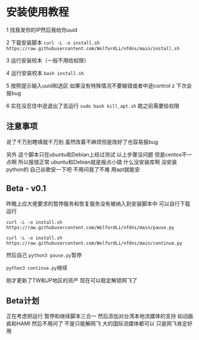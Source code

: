 
# 安装使用教程

1 找我发你的IP然后我给你uuid

2 下载安装脚本  `curl -L -o install.sh https://raw.githubusercontent.com/WolfordLi/nfdns/main/install.sh`

3 运行安装校本（一般不用给权限）

4 运行安装校本 `bash install.sh`

5 按照提示输入uuid和选区 如果没有特殊情况不要输错或者中途control z 下次会报bug

6 实在没忍住中途退出了去运行 `sudo bash kill_apt.sh` 跑之前需要给权限

## 注意事项

说了千万别瞎填就千万别 虽然改着不麻烦但是改好了也容易报bug

另外 这个脚本只在ubuntu和Debian上经过测试 以上步骤没问题 但是centos不一点啊 所以报错正常 ubuntu和Debian就是报点小错 什么没安装库啊 没安装python的 自己谷歌安一下吧 不用问我了不难 用apt就能安

## Beta - v0.1

昨晚上应大佬要求的暂停服务和恢复服务没有被纳入到安装脚本中 可以自行下载运行

`curl -L -o install.sh https://raw.githubusercontent.com/WolfordLi/nfdns/main/pause.py`

`curl -L -o install.sh https://raw.githubusercontent.com/WolfordLi/nfdns/main/continue.py`

然后自己 `python3 pause.py`暂停

`python3 continue.py`继续

刚才更新了TW和JP地区的资产 现在可以稳定解锁网飞了


## Beta计划

正在考虑把运行 暂停和继续脚本三合一 然后添加对台湾本地流媒体的支持 如动画疯和HAMI 然后不用问了 不是只能解网飞 大的国际流媒体都可以 只是网飞肯定好用



